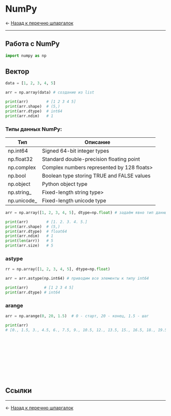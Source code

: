 # NumPy

← [Назад к перечню шпаргалок][back]

---

## Работа с NumPy

```python
import numpy as np
```

## Вектор

```python
data = [1, 2, 3, 4, 5]

arr = np.array(data) # создание из list

print(arr)        # [1 2 3 4 5]
print(arr.shape)  # (5,)
print(arr.dtype)  # int64
print(arr.ndim)   # 1
```

### Типы данных NumPy:

| Тип         | Описание                                   |
|-------------|--------------------------------------------|
| np.int64    | Signed 64-bit integer types                |
| np.float32  | Standard double-precision floating point   |
| np.complex  | Complex numbers represented by 128 floats> |
| np.bool     | Boolean type storing TRUE and FALSE values |
| np.object   | Python object type                         |
| np.string_  | Fixed-length string type>                  |
| np.unicode_ | Fixed-length unicode type                  |

```python
arr = np.array([1, 2, 3, 4, 5], dtype=np.float) # задаём явно тип данных

print(arr)        # [1. 2. 3. 4. 5.]
print(arr.shape)  # (5,)
print(arr.dtype)  # float64
print(arr.ndim)   # 1
print(len(arr))   # 5
print(arr.size)   # 5
```

### astype

```python
rr = np.array([1, 2, 3, 4, 5], dtype=np.float)

arr = arr.astype(np.int64) # приводим все элементы к типу int64

print(arr)       # [1 2 3 4 5]
print(arr.dtype) # int64
```

### arange

```python
arr = np.arange(0, 20, 1.5)  # 0 - старт, 20 - конец, 1.5 - шаг

print(arr)
# [0., 1.5, 3., 4.5, 6., 7.5, 9., 10.5, 12., 13.5, 15., 16.5, 18., 19.5]
```

```python

```

```python

```

```python

```

```python

```

```python

```

```python

```

```python

```

```python

```

```python

```

```python

```

## Ссылки

[]()

---

← [Назад к перечню шпаргалок][back]

[back]: <../.> "Назад к перечню шпаргалок"